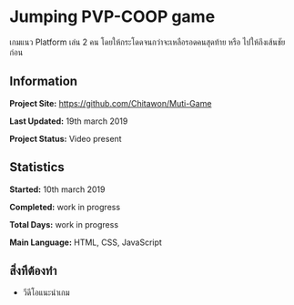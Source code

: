 # Jumping PVP-COOP game
เกมแนว Platform เล่น 2 คน โดยให้กระโดดจนกว่าจะเหลือรอดคนสุดท้าย หรือ ไปให้ถึงเส้นชัยก่อน

## Information

**Project Site:** https://github.com/Chitawon/Muti-Game

**Last Updated:** 19th march 2019  

**Project Status:** Video present

## Statistics

**Started:** 10th march 2019  

**Completed:** work in progress 

**Total Days:**  work in progress 

**Main Language:** HTML, CSS, JavaScript  
 
## สิ่งทีต้องทำ
- วีดีโอแนะนำเกม
